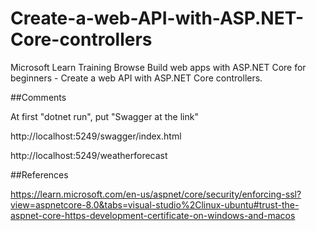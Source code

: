# Create-a-web-API-with-ASP.NET-Core-controllers
Microsoft Learn Training Browse Build web apps with ASP.NET Core for beginners - Create a web API with ASP.NET Core controllers.



##Comments


At first "dotnet run", put "Swagger at the link" 

http://localhost:5249/swagger/index.html

http://localhost:5249/weatherforecast



##References

https://learn.microsoft.com/en-us/aspnet/core/security/enforcing-ssl?view=aspnetcore-8.0&tabs=visual-studio%2Clinux-ubuntu#trust-the-aspnet-core-https-development-certificate-on-windows-and-macos
